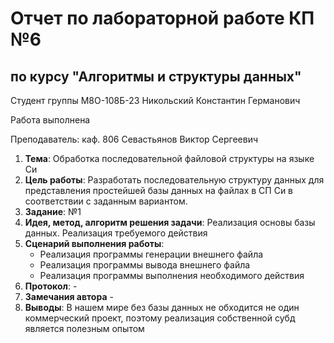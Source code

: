 # Отчет по лабораторной работе КП №6

## по курсу "Алгоритмы и структуры данных"

Студент группы М8О-108Б-23 Никольский Константин Германович

Работа выполнена

Преподаватель: каф. 806 Севастьянов Виктор Сергеевич

1. **Тема**: Обработка последовательной файловой структуры на языке Си
2. **Цель работы**: Разработать последовательную структуру данных для представления простейшей базы данных на файлах в
   СП Си в соответствии с заданным вариантом.
3. **Заданиe**: №1
4. **Идея, метод, алгоритм решения задачи**: Реализация основы базы данных. Реализация требуемого действия
5. **Сценарий выполнения работы**:
    - Реализация программы генерации внешнего файла
    - Реализация программы вывода внешнего файла
    - Реализация программы выполнения необходимого действия
6. **Протокол**: -
7. **Замечания автора** -
8. **Выводы**: В нашем мире без базы данных не обходится не один коммерческий проект, поэтому реализация собственной
   субд является полезным опытом

